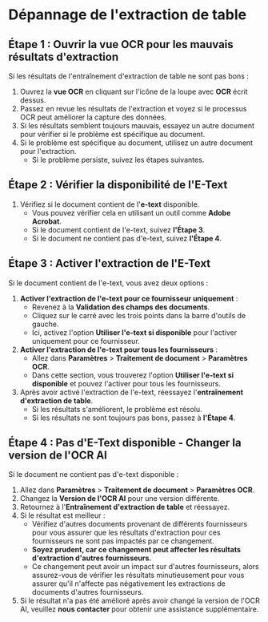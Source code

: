 # Dépannage de l'extraction de table

## **Étape 1 : Ouvrir la vue OCR pour les mauvais résultats d'extraction**

Si les résultats de l'entraînement d'extraction de table ne sont pas bons :

1. Ouvrez la **vue OCR** en cliquant sur l'icône de la loupe avec **OCR** écrit dessus.
2. Passez en revue les résultats de l'extraction et voyez si le processus OCR peut améliorer la capture des données.
3. Si les résultats semblent toujours mauvais, essayez un autre document pour vérifier si le problème est spécifique au document.
4. Si le problème est spécifique au document, utilisez un autre document pour l'extraction.
   * Si le problème persiste, suivez les étapes suivantes.

## **Étape 2 : Vérifier la disponibilité de l'E-Text**

1. Vérifiez si le document contient de l'**e-text** disponible.
   * Vous pouvez vérifier cela en utilisant un outil comme **Adobe Acrobat**.
   * Si le document contient de l'e-text, suivez **l'Étape 3**.
   * Si le document ne contient pas d'e-text, suivez **l'Étape 4**.

## **Étape 3 : Activer l'extraction de l'E-Text**

Si le document contient de l'e-text, vous avez deux options :

1. **Activer l'extraction de l'e-text pour ce fournisseur uniquement** :
   * Revenez à la **Validation des champs des documents**.
   * Cliquez sur le carré avec les trois points dans la barre d'outils de gauche.
   * Ici, activez l'option **Utiliser l'e-text si disponible** pour l'activer uniquement pour ce fournisseur.
2. **Activer l'extraction de l'e-text pour tous les fournisseurs** :
   * Allez dans **Paramètres** > **Traitement de document** > **Paramètres OCR**.
   * Dans cette section, vous trouverez l'option **Utiliser l'e-text si disponible** et pouvez l'activer pour tous les fournisseurs.
3. Après avoir activé l'extraction de l'e-text, réessayez l'**entraînement d'extraction de table**.
   * Si les résultats s'améliorent, le problème est résolu.
   * Si les résultats ne sont toujours pas bons, passez à **l'Étape 4**.

## **Étape 4 : Pas d'E-Text disponible - Changer la version de l'OCR AI**

Si le document ne contient pas d'e-text disponible :

1. Allez dans **Paramètres** > **Traitement de document** > **Paramètres OCR**.
2. Changez la **Version de l'OCR AI** pour une version différente.
3. Retournez à l'**Entraînement d'extraction de table** et réessayez.
4. Si le résultat est meilleur :
   * Vérifiez d'autres documents provenant de différents fournisseurs pour vous assurer que les résultats d'extraction pour ces fournisseurs ne sont pas impactés par ce changement.
   * **Soyez prudent, car ce changement peut affecter les résultats d'extraction d'autres fournisseurs.**
   * Ce changement peut avoir un impact sur d'autres fournisseurs, alors assurez-vous de vérifier les résultats minutieusement pour vous assurer qu'il n'affecte pas négativement les extractions de documents d'autres fournisseurs.
5. Si le résultat n'a pas été amélioré après avoir changé la version de l'OCR AI, veuillez **nous contacter** pour obtenir une assistance supplémentaire.
